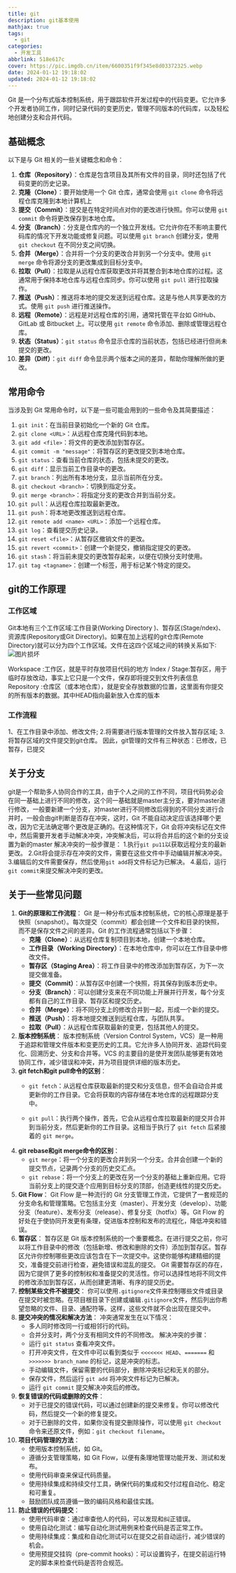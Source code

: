 ```yaml
---
title: git
description: git基本使用
mathjax: true
tags:
  - git
categories:
  - 开发工具
abbrlink: 518e617c
cover: https://pic.imgdb.cn/item/6600351f9f345e8d03372325.webp
date: 2024-01-12 19:18:02
updated: 2024-01-12 19:18:02
---
```

Git 是一个分布式版本控制系统，用于跟踪软件开发过程中的代码变更。它允许多个开发者协同工作，同时记录代码的变更历史，管理不同版本的代码库，以及轻松地创建分支和合并代码。
## 基础概念
以下是与 Git 相关的一些关键概念和命令：
1. **仓库（Repository）**：仓库是包含项目及其所有文件的目录，同时还包括了代码变更的历史记录。
2. **克隆（Clone）**：要开始使用一个 Git 仓库，通常会使用 `git clone` 命令将远程仓库克隆到本地计算机上
3. **提交（Commit）**：提交是在特定时间点对你的更改进行快照。你可以使用 `git commit` 命令将更改保存到本地仓库。
4. **分支（Branch）**：分支是仓库内的一个独立开发线。它允许你在不影响主要代码库的情况下开发功能或修复问题。可以使用 `git branch` 创建分支，使用 `git checkout` 在不同分支之间切换。
5. **合并（Merge）**：合并将一个分支的更改合并到另一个分支中。使用 `git merge` 命令将源分支的更改集成到目标分支中。
6. **拉取（Pull）**：拉取是从远程仓库获取更改并将其整合到本地仓库的过程。这通常用于保持本地仓库与远程仓库同步。你可以使用 `git pull` 进行拉取操作。
7. **推送（Push）**：推送将本地的提交发送到远程仓库。这是与他人共享更改的方式。使用 `git push` 进行推送操作。
8. **远程（Remote）**：远程是对远程仓库的引用，通常托管在平台如 GitHub、GitLab 或 Bitbucket 上。可以使用 `git remote` 命令添加、删除或管理远程仓库。
9. **状态（Status）**：`git status` 命令显示仓库的当前状态，包括已经进行但尚未提交的更改。
10. **差异（Diff）**：`git diff` 命令显示两个版本之间的差异，帮助你理解所做的更改。
## 常用命令
  
当涉及到 Git 常用命令时，以下是一些可能会用到的一些命令及其简要描述：
1. `git init`：在当前目录初始化一个新的 Git 仓库。
2. `git clone <URL>`：从远程仓库克隆代码到本地。
3. `git add <file>`：将文件的更改添加到暂存区。
4. `git commit -m "message"`：将暂存区的更改提交到本地仓库。
5. `git status`：查看当前仓库的状态，包括未提交的更改。
6. `git diff`：显示当前工作目录中的更改。
7. `git branch`：列出所有本地分支，显示当前所在分支。
8. `git checkout <branch>`：切换到指定分支。
9. `git merge <branch>`：将指定分支的更改合并到当前分支。
10. `git pull`：从远程仓库拉取最新更改。
11. `git push`：将本地更改推送到远程仓库。
12. `git remote add <name> <URL>`：添加一个远程仓库。
13. `git log`：查看提交历史记录。
14. `git reset <file>`：从暂存区撤销文件的更改。
15. `git revert <commit>`：创建一个新提交，撤销指定提交的更改。
16. `git stash`：将当前未提交的更改暂存起来，以便在切换分支时使用。
17. `git tag <tagname>`：创建一个标签，用于标记某个特定的提交。
## git的工作原理
### 工作区域
Git本地有三个工作区域∶工作目录(Working Directory )、暂存区(Stage/ndex)、资源库(Repository或Git Directory)。如果在加上远程的git仓库(Remote Directory)就可以分为四个工作区域。文件在这四个区域之间的转换关系如下∶
<img src="/post-img/Pasted image 20230822165257.png" alt="图片损坏" style="zoom:100%;" />

Workspace :工作区，就是平时存放项目代码的地方
Index / Stage:暂存区，用于临时存放改动，事实上它只是一个文件，保存即将提交到文件列表信息
Repository :仓库区（或本地仓库），就是安全存放数据的位置，这里面有你提交的所有版本的数据。其中HEAD指向最新放入仓库的版本
### 工作流程
1、在工作目录中添加、修改文件;
2.将需要进行版本管理的文件放入暂存区域;
3.将暂存区域的文件提交到git仓库。
因此，git管理的文件有三种状态：已修改，已暂存，已提交
## 关于分支
git是一个帮助多人协同合作的工具，由于个人之间的工作不同，项目代码势必会在同一基础上进行不同的修改，这个同一基础就是master主分支，要对master进行修改，一般要新建一个分支，对master进行不同修改后得到的不同分支进行合并时，一般会由git判断是否存在冲突，这时，Git 不能自动决定应该选择哪个更改，因为它无法确定哪个更改是正确的。在这种情况下，Git 会将冲突标记在文件中，然后需要开发者手动解决冲突，冲突解决后，可以将合并后的这个新的分支设置为新的master
解决冲突的一般步骤是：
1.执行`git pu11`以获取远程分支的最新更改。
2.Git将会提示存在冲突的文件，需要在这些文件中手动编辑并解决冲突。
3.编辑后的文件需要保存，然后使用`git add`将文件标记为已解决。
4.最后，运行`git commit`来提交解决冲突的更改。
## 关于一些常见问题
1. **Git的原理和工作流程**： Git 是一种分布式版本控制系统，它的核心原理是基于快照（snapshot）。每次提交（commit）都会创建一个文件和目录的快照，而不是保存文件之间的差异。Git 的工作流程通常包括以下步骤：
    - **克隆（Clone）**：从远程仓库复制项目到本地，创建一个本地仓库。
    - **工作目录（Working Directory）**：在本地仓库中，你可以在工作目录中修改文件。
    - **暂存区（Staging Area）**：将工作目录中的修改添加到暂存区，为下一次提交做准备。
    - **提交（Commit）**：从暂存区中创建一个快照，将其保存到版本历史中。
    - **分支（Branch）**：可以创建分支来在不同功能上开展并行开发，每个分支都有自己的工作目录、暂存区和提交历史。
    - **合并（Merge）**：将不同分支上的修改合并到一起，形成一个新的提交。
    - **推送（Push）**：将本地提交推送到远程仓库，与团队共享。
    - **拉取（Pull）**：从远程仓库获取最新的变更，包括其他人的提交。
2. **版本控制系统**： 版本控制系统（Version Control System，VCS）是一种用于追踪和管理文件版本和变更历史的工具。它允许多人协同开发、追踪代码变化、回溯历史、分支和合并等。VCS 的主要目的是使开发团队能够更有效地协同工作，减少错误和冲突，并为项目提供详细的版本历史。
3. **git fetch和git pull命令的区别**：
    - `git fetch`：从远程仓库获取最新的提交和分支信息，但不会自动合并或更新你的工作目录。它会将获取的内容存储在本地仓库的远程跟踪分支中。
        
    - `git pull`：执行两个操作，首先，它会从远程仓库拉取最新的提交并合并到当前分支，然后更新你的工作目录。这相当于执行了 `git fetch` 后紧接着的 `git merge`。
4. **git rebase和git merge命令的区别**：
    - `git merge`：将一个分支的更改合并到另一个分支。合并会创建一个新的提交节点，记录两个分支的历史交汇点。
    - `git rebase`：将一个分支上的更改在另一个分支的基础上重新应用。它将当前分支上的提交逐个应用到目标分支的顶部，创造更线性的提交历史。
5. **Git Flow**： Git Flow 是一种流行的 Git 分支管理工作流，它提供了一套规范的分支命名和管理策略。它包括主分支（master）、开发分支（develop）、功能分支（feature）、发布分支（release）、修复分支（hotfix）等。Git Flow 的好处在于使协同开发更有条理，促进版本控制和发布的流程化，降低冲突和错误。
6. **暂存区**： 暂存区是 Git 版本控制系统的一个重要概念。在进行提交之前，你可以将工作目录中的修改（包括新增、修改和删除的文件）添加到暂存区。暂存区允许你控制哪些更改应该包含在下一次提交中。这使你能够构建精细的提交，准备提交前进行检查，避免错误和混乱的提交。
    Git 需要暂存区的存在，因为它提供了更多的控制权和准备提交的灵活性。你可以选择性地将不同文件的修改添加到暂存区，从而创建更清晰、有序的提交历史。
7. **控制某些文件不被提交**： 你可以使用`.gitignore`文件来控制哪些文件或目录在提交时被忽略。在项目根目录下创建或编辑`.gitignore`文件，然后列出你希望忽略的文件、目录、通配符等。这样，这些文件就不会出现在提交中。
8. **提交冲突的情况和解决方法**： 冲突通常发生在以下情况：
    - 多人同时修改同一行或相邻行的代码。
    - 合并分支时，两个分支有相同文件的不同修改。
    解决冲突的步骤：
    - 运行 `git status` 查看冲突文件。
    - 打开冲突文件，在文件中可以看到类似于 `<<<<<<< HEAD`、`=======` 和 `>>>>>>> branch_name` 的标记，这是冲突的标志。
    - 手动编辑文件，保留需要的代码部分，删除冲突标记和无关的部分。
    - 保存文件，然后运行 `git add` 将冲突文件标记为已解决。
    - 运行 `git commit` 提交解决冲突后的修改。
9. **恢复错误的代码或删除的文件**：
    - 对于已提交的错误代码，可以通过创建新的提交来修复。你可以修改代码，然后提交一个新的修复提交。
    - 对于已删除的文件，如果你没有提交删除操作，可以使用 `git checkout` 命令来还原文件，例如：`git checkout filename`。
10. **项目代码管理的方法**：
    - 使用版本控制系统，如 Git。
    - 遵循分支管理策略，如 Git Flow，以便有条理地管理功能开发、测试和发布。
    - 使用代码审查来保证代码质量。
    - 使用持续集成和持续交付工具，确保代码的集成和交付过程自动化、稳定和可重复。
    - 鼓励团队成员遵循一致的编码风格和最佳实践。
11. **防止错误的代码提交**：
    - 使用代码审查：通过审查他人的代码，可以发现和纠正错误。
    - 使用自动化测试：编写自动化测试用例来检查代码是否正常工作。
    - 使用持续集成：集成和自动化测试可以在提交之前自动运行，减少错误的机会。
    - 使用预提交挂钩（pre-commit hooks）：可以设置钩子，在提交前运行特定的脚本来检查代码是否符合规范。